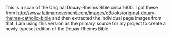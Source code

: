 
This is a scan of the Original Douay-Rheims Bible circa 1600.  I got
these from
http://www.fatimamovement.com/images/eBooks/original-douay-rheims-catholic-bible
and then extracted the individual page images from that. I am using
this version as the primary source for my project to create a newly
typeset edition of the Douay-Rheims Bible.

